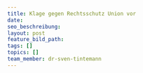 ```yaml
---
title: Klage gegen Rechtsschutz Union vor
date:
seo_beschreibung:
layout: post
feature_bild_path:
tags: []
topics: []
team_member: dr-sven-tintemann
---
```

